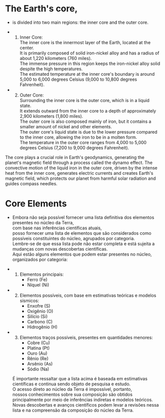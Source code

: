 # The Earth's core,    
- is divided into two main regions: the inner core and the outer core.   
  
 - 1. Inner Core:   
       The inner core is the innermost layer of the Earth, located at the center.    
        It is primarily composed of solid iron-nickel alloy and has a radius of about 1,220 kilometers (760 miles).    
         The immense pressure in this region keeps the iron-nickel alloy solid despite the high temperatures.    
          The estimated temperature at the inner core's boundary is around 5,000 to 6,000 degrees Celsius (9,000 to 10,800 degrees Fahrenheit).   

 - 2. Outer Core:     
       Surrounding the inner core is the outer core, which is in a liquid state.    
        It extends outward from the inner core to a depth of approximately 2,900 kilometers (1,800 miles).    
         The outer core is also composed mainly of iron, but it contains a smaller amount of nickel and other elements.    
          The outer core's liquid state is due to the lower pressure compared to the inner core, allowing the iron to be in a molten form.     
           The temperature in the outer core ranges from 4,000 to 5,000 degrees Celsius (7,200 to 9,000 degrees Fahrenheit).    

  The core plays a crucial role in Earth's geodynamics, generating the planet's magnetic field through a process called the dynamo effect. The convective motion of the liquid iron in the outer core, driven by the intense heat from the inner core, generates electric currents and creates Earth's magnetic field, which protects our planet from harmful solar radiation and guides compass needles.

# Core Elements   
 - Embora não seja possível fornecer uma lista definitiva dos elementos presentes no núcleo da Terra,   
    com base nas inferências científicas atuais,    
     posso fornecer uma lista de elementos que são considerados como possíveis constituintes do núcleo, agrupados por categoria.    
      Lembre-se de que essa lista pode não estar completa e está sujeita a mudanças com novas descobertas científicas.     
       Aqui estão alguns elementos que podem estar presentes no núcleo, organizados por categoria:   

 - 1. Elementos principais:   
      - Ferro (Fe)  
      - Níquel (Ni)  
  
 - 2. Elementos possíveis, com base em estimativas teóricas e modelos sísmicos:  
      - Enxofre (S)    
      - Oxigênio (O)    
      - Silício (Si)    
      - Carbono (C)    
      - Hidrogênio (H)    
   
 - 3. Elementos traços possíveis, presentes em quantidades menores:     
      - Cobre (Cu)
      - Platina (Pt)
      - Ouro (Au)
      - Rênio (Re)
      - Arsênio (As)
      - Sódio (Na)

    É importante ressaltar que a lista acima é baseada em estimativas científicas e continua sendo objeto de pesquisa e estudo.    
      O acesso direto ao núcleo da Terra é impossível, portanto,    
       nossos conhecimentos sobre sua composição são obtidos principalmente por meio de inferências indiretas e modelos teóricos.     
        Novas descobertas e avanços científicos podem levar a revisões nessa lista e na compreensão da composição do núcleo da Terra.   
